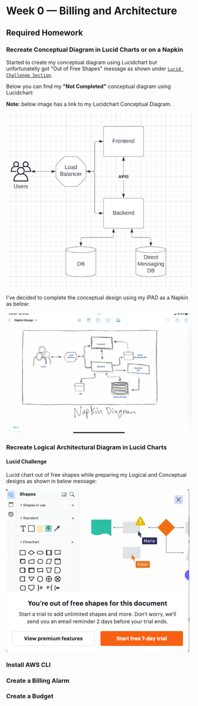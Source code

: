 # Week 0 — Billing and Architecture

## Required Homework

### Recreate Conceptual Diagram in Lucid Charts or on a Napkin

Started to create my conceptual diagram using Lucidchart but unfortunatelly got "Out of Free Shapes" message as shown under [`Lucid Challenge Section`](#lucid-challenge). 

Below you can find my **"Not Completed"** conceptual diagram using Lucidchart: 

**Note:** below image has a link to my Lucidchart Conceptual Diagram.


[![Lucidchart Conceptual Diagram](/_docs/assets/Conceptual_Design_Lucid.png)](https://lucid.app/lucidchart/5ca8846d-9da1-4871-b714-3cff45425aa9/edit?viewport_loc=-11%2C69%2C1899%2C959%2CEizxkmoz_qBx&invitationId=inv_432bcf22-5c09-4da4-8237-5781969dea0c)


I've decided to complete the conceptual design using my IPAD as a Napkin as below:


![IPAD Conceptual Diagram](/_docs/assets/Napkin_Design.jpeg)



### Recreate Logical Architectural Diagram in Lucid Charts

#### Lucid Challenge
Lucid chart out of free shapes while preparing my Logical and Conceptual designs as shown in below message:

![Napkin Design](/_docs/assets/Lucid_Out_of_Free_Shapes.png)

### Install AWS CLI

### Create a Billing Alarm

### Create a Budget
